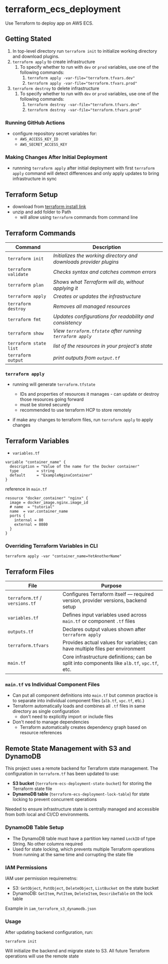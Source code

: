 # terraform_ecs_deployment

Use Terraform to deploy app on AWS ECS.

## Getting Stated

1. In top-level directory run `terraform init` to initialize working directory and download plugins.
2. `terraform apply` to create infrastructure
   1. To specify whether to run with `dev` or `prod` variables, use one of the following commands:
      1. `terraform apply -var-file="terraform.tfvars.dev"`
      2. `terraform apply -var-file="terraform.tfvars.prod"`
3. `terraform destroy` to delete infrastructure
   1. To specify whether to run with `dev` or `prod` variables, use one of the following commands:
      1. `terraform destroy -var-file="terraform.tfvars.dev"`
      2. `terraform destroy -var-file="terraform.tfvars.prod"`

### Running GitHub Actions

* configure repository secret variables for:
  * `AWS_ACCESS_KEY_ID`
  * `AWS_SECRET_ACCESS_KEY`

### Making Changes After Initial Deployment

* runnning `terraform apply` after initial deployment with first `terraform apply` command will detect differences and only apply updates to bring infrastructure in sync

## Terraform Setup

* download from [terraform install link](https://developer.hashicorp.com/terraform/install)
* unzip and add folder to Path
  * will allow using `terraform` commands from command line

## Terraform Commands

| Command             | Description                                                        |
|---------------------|--------------------------------------------------------------------|
| `terraform init`       | *Initializes the working directory and downloads provider plugins* |
| `terraform validate`   | *Checks syntax and catches common errors*                          |
| `terraform plan`       | *Shows what Terraform will do, without applying it*                |
| `terraform apply`      | *Creates or updates the infrastructure*                            |
| `terraform destroy`    | *Removes all managed resources*                                    |
| `terraform fmt`        | *Updates configurations for readability and consistency*           |
| `terraform show`       | *View `terraform.tfstate` after running `terraform apply`*         |
| `terraform state list` | *list of the resources in your project's state*                    |
| `terraform output`     | *print outputs from `output.tf`*                                   |

### `terraform apply`

* running will generate `terraform.tfstate`
  * IDs and properties of resources it manages - can update or destroy those resources going forward
  * must be stored securely
  * recommended to use terraform HCP to store remotely

* if make any changes to terraform files, run `terraform apply` to apply changes

## Terraform Variables

* `variables.tf`

```hcp
variable "container_name" {
  description = "Value of the name for the Docker container"
  type        = string
  default     = "ExampleNginxContainer"
}
```

reference in `main.tf`

```hcp
resource "docker_container" "nginx" {
  image = docker_image.nginx.image_id
  # name  = "tutorial"
  name  = var.container_name
  ports {
    internal = 80
    external = 8080
  }
}
```

### Overriding Terraform Variables in CLI

`terraform apply -var "container_name=YetAnotherName"`

## Terraform Files

| File                  | Purpose                                                                 |
|-----------------------|-------------------------------------------------------------------------|
| `terraform.tf` / `versions.tf` | Configures Terraform itself — required version, provider versions, backend setup |
| `variables.tf`        | Defines input variables used across `main.tf` or component `.tf` files  |
| `outputs.tf`          | Declares output values shown after `terraform apply`                    |
| `terraform.tfvars`    | Provides actual values for variables; can have multiple files per environment |
| `main.tf`             | Core infrastructure definitions; can be split into components like `alb.tf`, `vpc.tf`, etc. |

### `main.tf` vs Individual Component Files

* Can put all component definitions into `main.tf` but common practice is to separate into individual component files (`alb.tf`, `vpc.tf`, etc.)
* Terraform automatically loads and combines all `.tf` files in same directory as single configuration
  * don't need to explicitly import or include files
* Don't need to manage dependencies
  * Terraform automatically creates dependency graph based on resource references

## Remote State Management with S3 and DynamoDB

This project uses a remote backend for Terraform state management. The configuration in `terraform.tf` has been updated to use:

- **S3 bucket** (`terraform-ecs-deployment-state-bucket`) for storing the Terraform state file
- **DynamoDB table** (`terraform-ecs-deployment-lock-table`) for state locking to prevent concurrent operations

Needed to ensure infrastructure state is centrally managed and accessible from both local and CI/CD environments.

### DynamoDB Table Setup

- The DynamoDB table must have a partition key named `LockID` of type String. No other columns required
- Used for state locking, which prevents multiple Terraform operations from running at the same time and corrupting the state file

### IAM Permissions

IAM user permission requiremetns:

- S3: `GetObject`, `PutObject`, `DeleteObject`, `ListBucket` on the state bucket
- DynamoDB: `GetItem`, `PutItem`, `DeleteItem`, `DescribeTable` on the lock table

Example in `iam_terraform_s3_dynamodb.json`

### Usage

After updating backend configuration, run:

```
terraform init
```

Will initialize the backend and migrate state to S3. All future Terraform operations will use the remote state
